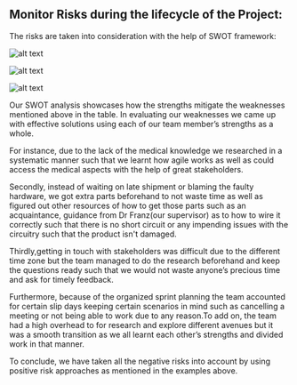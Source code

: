 <h2>Monitor Risks during the lifecycle of the Project:</h2>

The risks are taken into consideration with the help of SWOT framework:

![alt text][swat1]

[swat1]: https://github.com/SidB16/ENG4000-Team-A-F/blob/main/images/decembermvp/swat1.JPG "Logo Title Text 2"

![alt text][swat2]

[swat2]: https://github.com/SidB16/ENG4000-Team-A-F/blob/main/images/decembermvp/swat2.JPG "Logo Title Text 2"

![alt text][swat3]

[swat3]: https://github.com/SidB16/ENG4000-Team-A-F/blob/main/images/decembermvp/swat3.JPG "Logo Title Text 2"

Our SWOT analysis showcases how the strengths mitigate the weaknesses mentioned above in the table. In evaluating our weaknesses we came up with effective solutions using each of our team member’s strengths as a whole. 

For instance, due to the lack of the medical knowledge we researched in a systematic manner such that we learnt how agile works as well as could access the medical aspects with the help of great stakeholders. 

Secondly, instead of waiting on late shipment or blaming the faulty hardware, we got extra parts beforehand to not waste time as well as figured out other resources of how to get those parts such as an acquaintance, guidance from Dr Franz(our supervisor) as to how to wire it correctly such that there is no short circuit or any impending issues with the circuitry such that the product isn't damaged.

Thirdly,getting in touch with stakeholders was difficult due to the different time zone but the team managed to do the research beforehand and keep the questions ready such that we would not waste anyone’s precious time and ask for timely feedback.

Furthermore, because of the organized sprint planning the team accounted for certain slip days keeping certain scenarios in mind such as cancelling a meeting or not being able to work due to any reason.To add on, the team had a high overhead to for research and explore different avenues but it was a smooth transition as we all learnt each other’s strengths and divided work in that manner.

To conclude, we have taken all the negative risks into account by using positive risk approaches as mentioned in the examples above.



